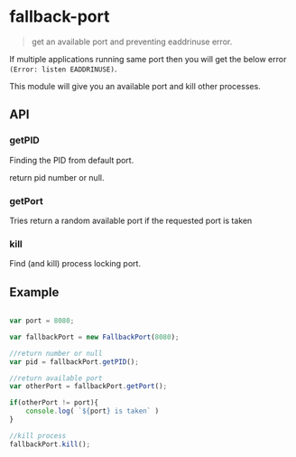 # fallback-port

> get an available port and preventing eaddrinuse error.


If multiple applications running same port then you will get the below error `(Error: listen EADDRINUSE)`.

This module will give you an available port and kill other processes.


## API

### getPID

Finding the PID from default port.

return pid number or null.

### getPort

Tries return a random available port if the requested port is taken

### kill

Find (and kill) process locking port.

## Example

```js

var port = 8080;

var fallbackPort = new FallbackPort(8080);

//return number or null
var pid = fallbackPort.getPID();

//return available port
var otherPort = fallbackPort.getPort();

if(otherPort != port){
    console.log( `${port} is taken` )
}

//kill process
fallbackPort.kill();


```




